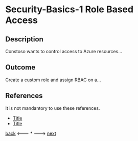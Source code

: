 # Security-Basics-1 Role Based Access

## Description

Constoso wants to control access to Azure resources...


## Outcome

Create a custom role and assign RBAC on a...


## References

It is not mandantory to use these references.

- [Title](Link)
- [Title](Link)


[back](../Security.md) <--- * ---> [next](./security-basics-2.md)
